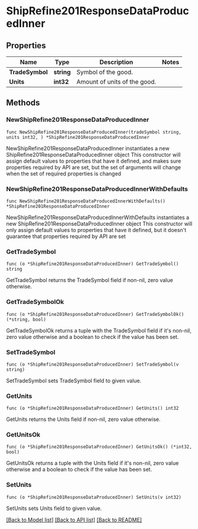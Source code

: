 # ShipRefine201ResponseDataProducedInner

## Properties

Name | Type | Description | Notes
------------ | ------------- | ------------- | -------------
**TradeSymbol** | **string** | Symbol of the good. | 
**Units** | **int32** | Amount of units of the good. | 

## Methods

### NewShipRefine201ResponseDataProducedInner

`func NewShipRefine201ResponseDataProducedInner(tradeSymbol string, units int32, ) *ShipRefine201ResponseDataProducedInner`

NewShipRefine201ResponseDataProducedInner instantiates a new ShipRefine201ResponseDataProducedInner object
This constructor will assign default values to properties that have it defined,
and makes sure properties required by API are set, but the set of arguments
will change when the set of required properties is changed

### NewShipRefine201ResponseDataProducedInnerWithDefaults

`func NewShipRefine201ResponseDataProducedInnerWithDefaults() *ShipRefine201ResponseDataProducedInner`

NewShipRefine201ResponseDataProducedInnerWithDefaults instantiates a new ShipRefine201ResponseDataProducedInner object
This constructor will only assign default values to properties that have it defined,
but it doesn't guarantee that properties required by API are set

### GetTradeSymbol

`func (o *ShipRefine201ResponseDataProducedInner) GetTradeSymbol() string`

GetTradeSymbol returns the TradeSymbol field if non-nil, zero value otherwise.

### GetTradeSymbolOk

`func (o *ShipRefine201ResponseDataProducedInner) GetTradeSymbolOk() (*string, bool)`

GetTradeSymbolOk returns a tuple with the TradeSymbol field if it's non-nil, zero value otherwise
and a boolean to check if the value has been set.

### SetTradeSymbol

`func (o *ShipRefine201ResponseDataProducedInner) SetTradeSymbol(v string)`

SetTradeSymbol sets TradeSymbol field to given value.


### GetUnits

`func (o *ShipRefine201ResponseDataProducedInner) GetUnits() int32`

GetUnits returns the Units field if non-nil, zero value otherwise.

### GetUnitsOk

`func (o *ShipRefine201ResponseDataProducedInner) GetUnitsOk() (*int32, bool)`

GetUnitsOk returns a tuple with the Units field if it's non-nil, zero value otherwise
and a boolean to check if the value has been set.

### SetUnits

`func (o *ShipRefine201ResponseDataProducedInner) SetUnits(v int32)`

SetUnits sets Units field to given value.



[[Back to Model list]](../README.md#documentation-for-models) [[Back to API list]](../README.md#documentation-for-api-endpoints) [[Back to README]](../README.md)


